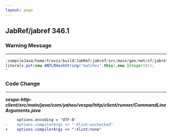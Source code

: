 ```yaml
---
layout: page
---
```

## JabRef/jabref 346.1

### Warning Message

---------------------

```java
:compileJava/home/travis/build/JabRef/jabref/src/main/gen/net/sf/jabref/search/SearchExpressionLexer.java:45:warning:[unchecked] unchecked call to put(K,V)as a member of theraw type java.util.Hashtable
literals.put(new ANTLRHashString("matches",this),new Integer(8));
^
```

### Code Change

---------------------

***vespa-http-client/src/main/java/com/yahoo/vespa/http/client/runner/CommandLineArguments.java***

```diff
     options.encoding = 'UTF-8'
-    options.compilerArgs << "-Xlint:unchecked"
+    options.compilerArgs << "-Xlint:none"
```